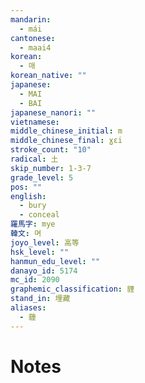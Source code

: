 ```yaml
---
mandarin:
  - mái
cantonese:
  - maai4
korean:
  - 매
korean_native: ""
japanese:
  - MAI
  - BAI
japanese_nanori: ""
vietnamese:
middle_chinese_initial: m
middle_chinese_final: ɣɛi
stroke_count: "10"
radical: 土
skip_number: 1-3-7
grade_level: 5
pos: ""
english:
  - bury
  - conceal
羅馬字: mye
韓文: 며
joyo_level: 高等
hsk_level: ""
hanmun_edu_level: ""
danayo_id: 5174
mc_id: 2090
graphemic_classification: 貍
stand_in: 埋藏
aliases:
  - 薶
---
```


# Notes
